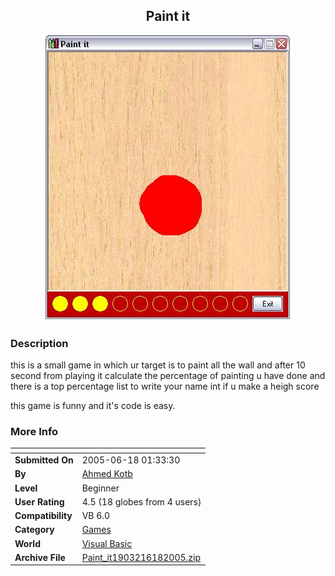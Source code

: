 ﻿<div align="center">

## Paint it

<img src="PIC20056181156417173.JPG">
</div>

### Description

this is a small game in which ur target is to paint all the wall and after 10 second from playing it calculate the percentage of painting u have done and there is a top percentage list to write your name int if u make a heigh score

this game is funny and it's code is easy.
 
### More Info
 


<span>             |<span>
---                |---
**Submitted On**   |2005-06-18 01:33:30
**By**             |[Ahmed Kotb](https://github.com/Planet-Source-Code/PSCIndex/blob/master/ByAuthor/ahmed-kotb.md)
**Level**          |Beginner
**User Rating**    |4.5 (18 globes from 4 users)
**Compatibility**  |VB 6\.0
**Category**       |[Games](https://github.com/Planet-Source-Code/PSCIndex/blob/master/ByCategory/games__1-38.md)
**World**          |[Visual Basic](https://github.com/Planet-Source-Code/PSCIndex/blob/master/ByWorld/visual-basic.md)
**Archive File**   |[Paint\_it1903216182005\.zip](https://github.com/Planet-Source-Code/ahmed-kotb-paint-it__1-61230/archive/master.zip)








